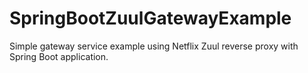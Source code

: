 # SpringBootZuulGatewayExample
Simple gateway service example using Netflix Zuul reverse proxy with Spring Boot application.
